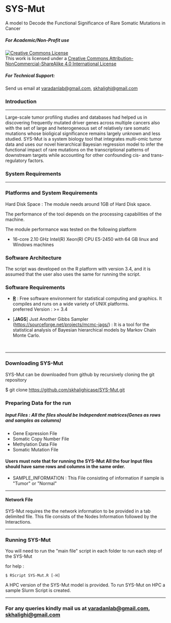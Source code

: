 # SYS-Mut
A model to Decode the Functional Significance of Rare Somatic Mutations in Cancer

##### For Academic/Non-Profit use
<a rel="license" href="http://creativecommons.org/licenses/by-nc-sa/4.0/"><img alt="Creative Commons License" style="border-width:0" src="https://i.creativecommons.org/l/by-nc-sa/4.0/88x31.png" /></a><br />This work is licensed under a <a rel="license" href="http://creativecommons.org/licenses/by-nc-sa/4.0/">Creative Commons Attribution-NonCommercial-ShareAlike 4.0 International License</a>

##### For Technical Support:
Send us email at varadanlab@gmail.com, skhalighi@gmail.com

### Introduction
________________________________________________________________
<p> Large-scale tumor profiling studies and databases had helped us in discovering frequently mutated driver genes across multiple cancers also with the set of large and heterogeneous set of relatively rare somatic mutations whose bioligical significance remains largely unknown and less studied. SYS-Mut is a system biology tool that integrates multi-omic tumor data and uses our novel hierarchical Bayesian regression model to infer the functional impact of rare mutations on the transcriptional patterns of downstream targets while accounting for other confounding cis- and trans-regulatory factors.
</p>

### System Requirements
________________________________________________________________
### Platforms and System Requirements

Hard Disk Space : The module needs around 1GB of Hard Disk space.

The performance of the tool depends on the processing capabilities of the machine. 

The module performance was tested on the following platform

  * 16-core  2.10 GHz Intel(R) Xeon(R) CPU E5-2450 with 64 GB linux and Windows machines

### Software Architecture

The script was developed on the R platform with version 3.4, and it is assumed that the user also uses the same for running the script. 

### Software Requirements

 * [**R**](http://www.r-project.org/) : Free software environment for statistical computing and graphics. It compiles and runs on a wide variety of UNIX platforms.
<br> preferred Version : >= 3.4

* [**JAGS**] Just Another Gibbs Sampler (https://sourceforge.net/projects/mcmc-jags/) : It is a tool for the statistical analysis of Bayesian hierarchical models by Markov Chain Monte Carlo.
<br> 

________________________________________________________________
### Downloading SYS-Mut
SYS-Mut can be downloaded from github by recursively cloning the git repository
   
   $ git clone https://github.com/skhalighicase/SYS-Mut.git
   
### Preparing Data for the run

##### Input Files : All the files should be Independent matrices(Genes as rows and samples as columns)
 * Gene Expression File
 * Somatic Copy Number File
 * Methylation Data File
 * Somatic Mutation File
#### Users must note that for running the SYS-Mut All the four Input files should have same rows and columns in the same order.

 * SAMPLE_INFORMATION : This File consisting of information if sample is "Tumor" or "Normal"

________________________________________________________________
#### Network File
 SYS-Mut requires the the network information to be provided in a tab delimited file. This file consists of the Nodes Information followed  by the Interactions. 

________________________________________________________________
### Running SYS-Mut

You will need to run the "main file" script in each folder to run each step of the SYS-Mut

for help :

    $ RScript SYS-Mut.R [-H]

A HPC version of the SYS-Mut model is provided. To run SYS-Mut on HPC a sample Slurm Script is created.

    

_________________________________________________________________
### For any queries kindly mail us at varadanlab@gmail.com, skhalighi@gmail.com

